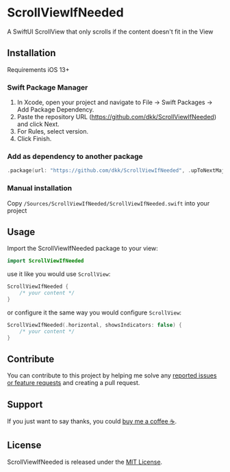 # ScrollViewIfNeeded
A SwiftUI ScrollView that only scrolls if the content doesn't fit in the View

## Installation
Requirements iOS 13+

### Swift Package Manager 
1. In Xcode, open your project and navigate to File → Swift Packages → Add Package Dependency.
2. Paste the repository URL (https://github.com/dkk/ScrollViewIfNeeded) and click Next.
3. For Rules, select version.
4. Click Finish.

### Add as dependency to another package
```swift
.package(url: "https://github.com/dkk/ScrollViewIfNeeded", .upToNextMajor(from: "2.0.0"))
```

### Manual installation

Copy `/Sources/ScrollViewIfNeeded/ScrollViewIfNeeded.swift` into your project

## Usage

Import the ScrollViewIfNeeded package to your view:
```swift
import ScrollViewIfNeeded
```

use it like you would use `ScrollView`:
```swift
ScrollViewIfNeeded {
    /* your content */
}
```

or configure it the same way you would configure `ScrollView`:
```swift
ScrollViewIfNeeded(.horizontal, showsIndicators: false) {
    /* your content */
}
```

## Contribute
You can contribute to this project by helping me solve any [reported issues or feature requests](https://github.com/dkk/ScrollViewIfNeeded/issues) and creating a pull request.

## Support
If you just want to say thanks, you could [buy me a coffee ☕️](https://www.buymeacoffee.com/kloeck).

## License
ScrollViewIfNeeded is released under the [MIT License](LICENSE).

